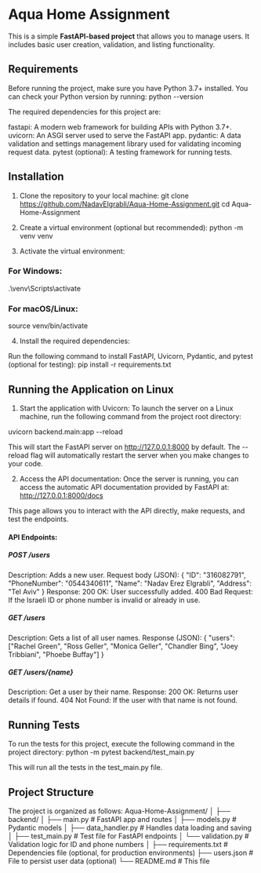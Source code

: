 # Aqua Home Assignment
This is a simple **FastAPI-based project** that allows you to manage users. It includes basic user creation, validation, and listing functionality.

## Requirements
Before running the project, make sure you have Python 3.7+ installed. You can check your Python version by running:
python --version

The required dependencies for this project are:

fastapi: A modern web framework for building APIs with Python 3.7+.
uvicorn: An ASGI server used to serve the FastAPI app.
pydantic: A data validation and settings management library used for validating incoming request data.
pytest (optional): A testing framework for running tests.

## Installation

1. Clone the repository to your local machine:
   git clone https://github.com/NadavElgrabli/Aqua-Home-Assignment.git
   cd Aqua-Home-Assignment

2. Create a virtual environment (optional but recommended):
   python -m venv venv

3. Activate the virtual environment:

### For Windows:
.\venv\Scripts\activate

### For macOS/Linux:
source venv/bin/activate

4. Install the required dependencies:

Run the following command to install FastAPI, Uvicorn, Pydantic, and pytest (optional for testing):
pip install -r requirements.txt

## Running the Application on Linux

1. Start the application with Uvicorn:
   To launch the server on a Linux machine, run the following command from the project root directory:

uvicorn backend.main:app --reload

This will start the FastAPI server on http://127.0.0.1:8000 by default. The --reload flag will automatically restart the server when you make changes to your code.

2. Access the API documentation:
   Once the server is running, you can access the automatic API documentation provided by FastAPI at:
http://127.0.0.1:8000/docs

This page allows you to interact with the API directly, make requests, and test the endpoints.

#### API Endpoints:
##### POST /users
Description: Adds a new user.
Request body (JSON):
{
"ID": "316082791",
"PhoneNumber": "0544340611",
"Name": "Nadav Erez Elgrabli",
"Address": "Tel Aviv"
}
Response:
200 OK: User successfully added.
400 Bad Request: If the Israeli ID or phone number is invalid or already in use.

##### GET /users
Description: Gets a list of all user names.
Response (JSON):
{
"users": ["Rachel Green", "Ross Geller", "Monica Geller", "Chandler Bing", "Joey Tribbiani", "Phoebe Buffay"]
}

##### GET /users/{name}
Description: Get a user by their name.
Response:
200 OK: Returns user details if found.
404 Not Found: If the user with that name is not found.

## Running Tests
To run the tests for this project, execute the following command in the project directory:
python -m pytest backend/test_main.py

This will run all the tests in the test_main.py file.

## Project Structure
The project is organized as follows:
Aqua-Home-Assignment/
│
├── backend/
│   ├── main.py           # FastAPI app and routes
│   ├── models.py         # Pydantic models
│   ├── data_handler.py   # Handles data loading and saving
│   ├── test_main.py      # Test file for FastAPI endpoints
│   └── validation.py     # Validation logic for ID and phone numbers
│
├── requirements.txt      # Dependencies file (optional, for production environments)
├── users.json            # File to persist user data (optional)
└── README.md             # This file
